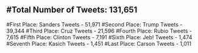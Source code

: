 #Total Number of Tweets: 131,651 
---
#First Place: Sanders Tweets - 51,971
#Second Place: Trump Tweets - 39,344
#Third Place: Cruz Tweets - 21,596
#Fourth Place: Rubio Tweets - 7,615
#Fifth Place: Clinton Tweets - 7,191
#Sixth Place: Jeb! Tweets - 1,474
#Seventh Place: Kasich Tweets - 1,451
#Last Place: Carson Tweets - 1,011
